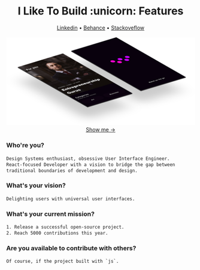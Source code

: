 <h1 align="center">I Like To Build :unicorn: Features</h1>
<div align="center">
 <a href="https://www.linkedin.com/in/ala-eddine-menai-6a020b159/"/>Linkedin<a/> •
 <a href="https://www.behance.net/menaialaeddine"/>Behance<a/> •
 <a href="https://stackexchange.com/users/10231365/menai-ala-eddine-aladdin"/>Stackoveflow<a/>
</div>
<br>

<img src="https://github.com/MenaiAla/MenaiAla/blob/master/smartmockups_ken8xvs3.png"/>
<div align="center"><a href="https://www.behance.net/gallery/103649345/Watch-Streaming-App">Show me → <a/></div> 

### Who're you?
```
Design Systems enthusiast, obsessive User Interface Engineer.
React-focused Developer with a vision to bridge the gap between traditional boundaries of development and design.
```

### What's your vision?
```
Delighting users with universal user interfaces.
```

### What's your current mission?
```
1. Release a successful open-source project.
2. Reach 5000 contributions this year.
```


### Are you available to contribute with others?
```
Of course, if the project built with `js`.
```
